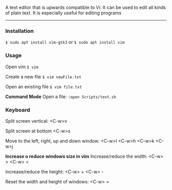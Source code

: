 A text editor that is upwards compatible to Vi.  It can be used to edit all kinds of plain text.  It is especially useful for editing programs

---

### Installation
`$ sudo apt install vim-gtk3`
or
`$ sudo apt install vim`

### Usage
Open vim
`$ vim`

Create a new file
`$ vim newFile.txt`

Open an existing file
`$ vim file.txt`

**Command Mode** Open a file:
`:open Scripts/text.sh`

### Keyboard
Split screen vertical:
\<C-w>v

Split screen at bottom
\<C-w>s

Move to the left, right, up and down window:
\<C-w>l
\<C-w>h
\<C-w>k
\<C-w>j

**Increase o reduce windows size in vim**
Increase/reduce the width:
\<C-w> >
\<C-w> <

Increase/reduce the height:
\<C-w> +
\<C-w> -

Reset the width and height of windows:
\<C-w> =